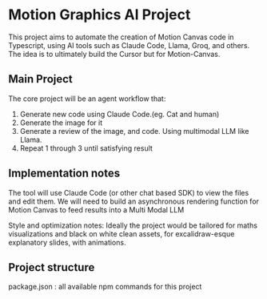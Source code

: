 # Motion Graphics AI Project

This project aims to automate the creation of Motion Canvas code in Typescript, using AI tools such as Claude Code, Llama, Groq, and others. 
The idea is to ultimately build the Cursor but for Motion-Canvas. 

## Main Project 
The core project will be an agent workflow that:
1. Generate new code using Claude Code.(eg. Cat and human) 
2. Generate the image for it
3. Generate a review of the image, and code. Using multimodal LLM like Llama.
5. Repeat 1 through 3 until satisfying result

## Implementation notes
The tool will use Claude Code (or other chat based SDK) to view the files and edit them. 
We will need to build an asynchronous rendering function for Motion Canvas to feed results into a Multi Modal LLM 

Style and optimization notes: 
Ideally the project would be tailored for maths visualizations and black on white clean assets, for excalidraw-esque explanatory slides, with animations. 

## Project structure
package.json : all available npm commands for this project

